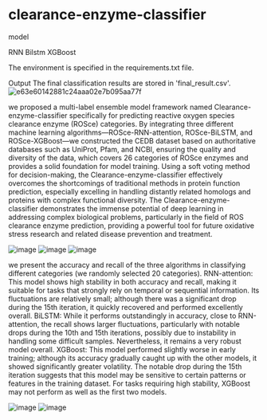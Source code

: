 # clearance-enzyme-classifier


model

RNN Bilstm XGBoost

The environment is specified in the requirements.txt file.

Output The final classification results are stored in 'final_result.csv'.
![e63e60142881c24aaa02e7b095aa77f](https://github.com/user-attachments/assets/473f2b76-cb21-415c-b7d7-1bf915fcea28)

we proposed a multi-label ensemble model framework named Clearance-enzyme-classifier specifically for predicting reactive oxygen species clearance enzyme (ROSce) categories. By integrating three different machine learning algorithms—ROSce-RNN-attention, ROSce-BiLSTM, and ROSce-XGBoost—we constructed the CEDB dataset based on authoritative databases such as UniProt, Pfam, and NCBI, ensuring the quality and diversity of the data, which covers 26 categories of ROSce enzymes and provides a solid foundation for model training. Using a soft voting method for decision-making, the Clearance-enzyme-classifier effectively overcomes the shortcomings of traditional methods in protein function prediction, especially excelling in handling distantly related homologs and proteins with complex functional diversity. The Clearance-enzyme-classifier demonstrates the immense potential of deep learning in addressing complex biological problems, particularly in the field of ROS clearance enzyme prediction, providing a powerful tool for future oxidative stress research and related disease prevention and treatment.

![image](https://github.com/user-attachments/assets/e65a2dd2-8b02-4551-9317-227bf277393c)
![image](https://github.com/user-attachments/assets/80ef5596-4843-4c6b-acf5-0cb2b5875b06)
![image](https://github.com/user-attachments/assets/58778015-3262-48df-90fb-d9f6950f581c)

we present the accuracy and recall of the three algorithms in classifying different categories (we randomly selected 20 categories). RNN-attention: This model shows high stability in both accuracy and recall, making it suitable for tasks that strongly rely on temporal or sequential information. Its fluctuations are relatively small; although there was a significant drop during the 15th iteration, it quickly recovered and performed excellently overall. BiLSTM: While it performs outstandingly in accuracy, close to RNN-attention, the recall shows larger fluctuations, particularly with notable drops during the 10th and 15th iterations, possibly due to instability in handling some difficult samples. Nevertheless, it remains a very robust model overall. XGBoost: This model performed slightly worse in early training; although its accuracy gradually caught up with the other models, it showed significantly greater volatility. The notable drop during the 15th iteration suggests that this model may be sensitive to certain patterns or features in the training dataset. For tasks requiring high stability, XGBoost may not perform as well as the first two models.

![image](https://github.com/user-attachments/assets/d2b15252-a1f0-436d-84c8-b66b80ef9e3c)
![image](https://github.com/user-attachments/assets/d4151cf4-54ac-4171-b104-df7680257443)
